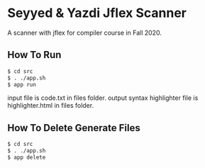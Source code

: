 # Seyyed & Yazdi Jflex Scanner
A scanner with jflex for compiler course in Fall 2020.

## How To Run

```bash
$ cd src
$ . ./app.sh
$ app run
```

input file is code.txt in files folder. output syntax highlighter file is highlighter.html in files folder.

## How To Delete Generate Files

```bash
$ cd src
$ . ./app.sh
$ app delete
```
